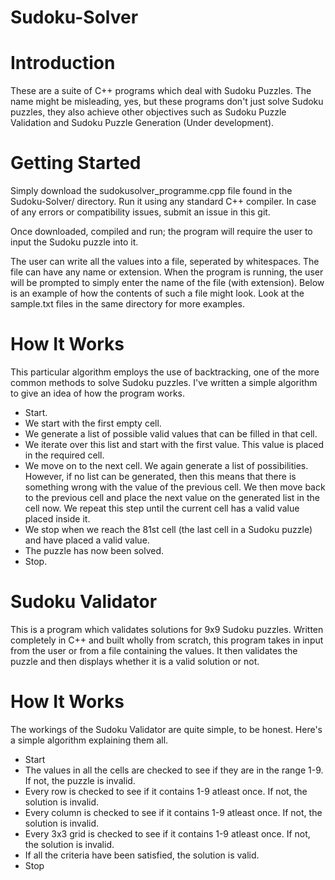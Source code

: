 # Sudoku-Solver

# **Introduction**
These are a suite of C++ programs which deal with Sudoku Puzzles. The name might be misleading, yes, but these programs don't just solve Sudoku puzzles, they also achieve other objectives such as Sudoku Puzzle Validation and Sudoku Puzzle Generation (Under development).

# **Getting Started**
Simply download the sudokusolver_programme.cpp file found in the Sudoku-Solver/ directory. Run it using any standard C++ compiler. In case of any errors or compatibility issues, submit an issue in this git.

Once downloaded, compiled and run; the program will require the user to input the Sudoku puzzle into it.

The user can write all the values into a file, seperated by whitespaces. The file can have any name or extension. When the program is running, the user will be prompted to simply enter the name of the file (with extension). Below is an example of how the contents of such a file might look. Look at the sample.txt files in the same directory for more examples.


# **How It Works**
This particular algorithm employs the use of backtracking, one of the more common methods to solve Sudoku puzzles. I've written a simple algorithm to give an idea of how the program works.

- Start.
- We start with the first empty cell.
- We generate a list of possible valid values that can be filled in that cell.
- We iterate over this list and start with the first value. This value is placed in the required cell.
- We move on to the next cell. We again generate a list of possibilities. However, if no list can be generated, then this means that there is something wrong with the  value of the previous cell. We then move back to the previous cell and place the next value on the generated list in the cell now. We repeat this step until the current cell has a valid value placed inside it.
- We stop when we reach the 81st cell (the last cell in a Sudoku puzzle) and have placed a valid value.
- The puzzle has now been solved.
- Stop.

# **Sudoku Validator**
This is a program which validates solutions for 9x9 Sudoku puzzles. Written completely in C++ and built wholly from scratch, this program takes in input from the user or from a file containing the values. It then validates the puzzle and then displays whether it is a valid solution or not.

# **How It Works**
The workings of the Sudoku Validator are quite simple, to be honest. Here's a simple algorithm explaining them all.

- Start
- The values in all the cells are checked to see if they are in the range 1-9. If not, the puzzle is invalid.
- Every row is checked to see if it contains 1-9 atleast once. If not, the solution is invalid.
- Every column is checked to see if it contains 1-9 atleast once. If not, the solution is invalid.
- Every 3x3 grid is checked to see if it contains 1-9 atleast once. If not, the solution is invalid.
- If all the criteria have been satisfied, the solution is valid.
- Stop
